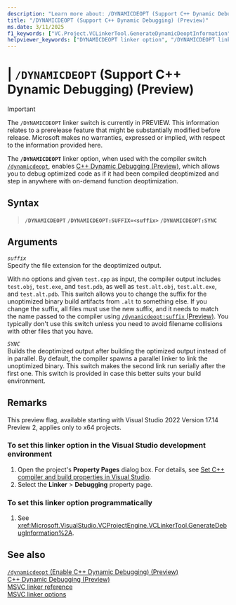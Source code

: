 ```yaml
---
description: "Learn more about: /DYNAMICDEOPT (Support C++ Dynamic Debugging)"
title: "/DYNAMICDEOPT (Support C++ Dynamic Debugging) (Preview)"
ms.date: 3/11/2025
f1_keywords: ["VC.Project.VCLinkerTool.GenerateDynamicDeoptInformation", "/dynamicdeopt"]
helpviewer_keywords: ["DYNAMICDEOPT linker option", "/DYNAMICDEOPT linker option", "-DYNAMICDEOPT linker option", "c++ dynamic debugging"]
---
```

# | `/DYNAMICDEOPT` (Support C++ Dynamic Debugging) (Preview)
> [!IMPORTANT]
> The `/DYNAMICDEOPT` linker switch is currently in PREVIEW.
> This information relates to a prerelease feature that might be substantially modified before release. Microsoft makes no warranties, expressed or implied, with respect to the information provided here.

The **`/DYNAMICDEOPT`** linker option, when used with the compiler switch [`/dynamicdeopt`](dynamic-deopt.md), enables [C++ Dynamic Debugging (Preview)](/visualstudio/debugger/cpp-dynamic-debugging), which allows you to debug optimized code as if it had been compiled deoptimized and step in anywhere with on-demand function deoptimization.

## Syntax

> **`/DYNAMICDEOPT`**
> **`/DYNAMICDEOPT:SUFFIX=<suffix>`**
> **`/DYNAMICDEOPT:SYNC`**

## Arguments

*`suffix`*\
Specify the file extension for the deoptimized output.

With no options and given `test.cpp` as input, the compiler output includes `test.obj`, `test.exe`, and `test.pdb`, as well as `test.alt.obj`, `test.alt.exe`, and `test.alt.pdb`. This switch allows you to change the suffix for the unoptimized binary build artifacts from `.alt` to something else. If you change the suffix, all files must use the new suffix, and it needs to match the name passed to the compiler using [`/dynamicdeopt:suffix` (Preview)](dynamic-deopt.md). You typically don't use this switch unless you need to avoid filename collisions with other files that you have.

*`SYNC`*\
Builds the deoptimized output after building the optimized output instead of in parallel. By default, the compiler spawns a parallel linker to link the unoptimized binary. This switch makes the second link run serially after the first one. This switch is provided in case this better suits your build environment.

## Remarks

This preview flag, available starting with Visual Studio 2022 Version 17.14 Preview 2, applies only to x64 projects.

### To set this linker option in the Visual Studio development environment

1. Open the project's **Property Pages** dialog box. For details, see [Set C++ compiler and build properties in Visual Studio](../working-with-project-properties.md).
1. Select the **Linker** > **Debugging** property page.

### To set this linker option programmatically

1. See <xref:Microsoft.VisualStudio.VCProjectEngine.VCLinkerTool.GenerateDebugInformation%2A>.

## See also

[`/dynamicdeopt` (Enable C++ Dynamic Debugging) (Preview)](dynamic-deopt.md)\
[C++ Dynamic Debugging (Preview)](/visualstudio/debugger/cpp-dynamic-debugging)\
[MSVC linker reference](linking.md)\
[MSVC linker options](linker-options.md)
